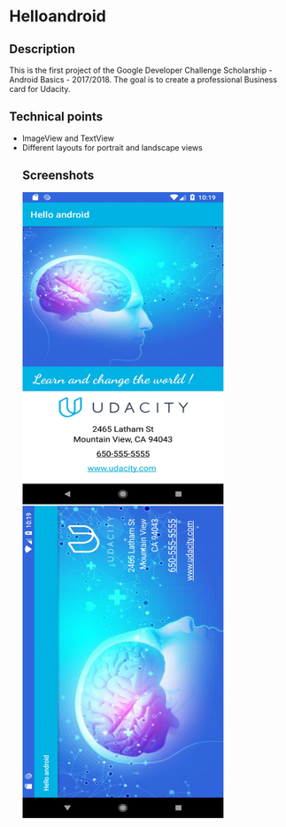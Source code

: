 # Helloandroid

## Description
This is the first project of the Google Developer Challenge Scholarship - Android Basics - 2017/2018. The goal is to create a professional Business card for Udacity.

## Technical points
<ul>
  <li>ImageView and TextView</li>
  <li>Different layouts for portrait and landscape views</li>   

## Screenshots
<img src="/images/Screenshot_1529180375.jpg" width="363" height="564">
<img src="/images/Screenshot_1529180399.jpg" width="363" height="564">
